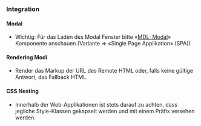 ### Integration
 

 
#### Modal
* Wichtig: Für das Laden des Modal Fenster bitte «<a href="../modal/modal.html">MDL: Modal</a>» Komponente anschauen (Variante => «Single Page Applikation» (SPA))
 
#### Rendering Modi
* Render das Markup der URL des Remote HTML oder, falls keine gültige Antwort, das Fallback HTML.
 
#### CSS Nesting
* Innerhalb der Web-Applikationen ist stets darauf zu achten, dass jegliche Style-Klassen gekapselt werden und mit einem Präfix versehen werden.
 
